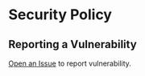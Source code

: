 # Security Policy

## Reporting a Vulnerability

[Open an Issue](https://github.com/anselmes/config/issues/new?assignees=&labels=&template=security.md&title=) to report vulnerability.
